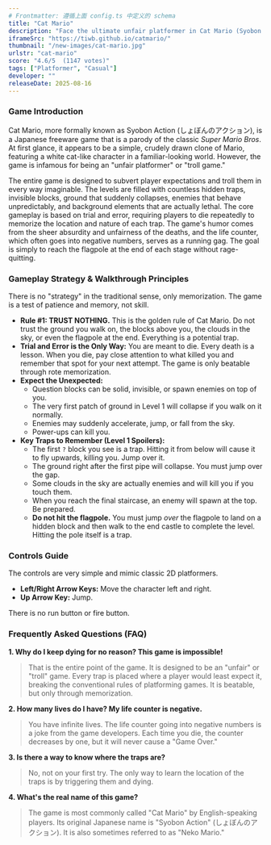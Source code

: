 ```yaml
---
# Frontmatter: 遵循上面 config.ts 中定义的 schema
title: "Cat Mario"
description: "Face the ultimate unfair platformer in Cat Mario (Syobon Action)! Navigate a world full of hidden traps, unexpected enemies, and deceptive level design in this notoriously difficult and hilarious parody game."
iframeSrc: "https://tiwb.github.io/catmario/"
thumbnail: "/new-images/cat-mario.jpg"
urlstr: "cat-mario"
score: "4.6/5  (1147 votes)"
tags: ["Platformer", "Casual"]
developer: ""
releaseDate: 2025-08-16
---
```




### Game Introduction

Cat Mario, more formally known as Syobon Action (しょぼんのアクション), is a Japanese freeware game that is a parody of the classic *Super Mario Bros*. At first glance, it appears to be a simple, crudely drawn clone of Mario, featuring a white cat-like character in a familiar-looking world. However, the game is infamous for being an "unfair platformer" or "troll game."

The entire game is designed to subvert player expectations and troll them in every way imaginable. The levels are filled with countless hidden traps, invisible blocks, ground that suddenly collapses, enemies that behave unpredictably, and background elements that are actually lethal. The core gameplay is based on trial and error, requiring players to die repeatedly to memorize the location and nature of each trap. The game's humor comes from the sheer absurdity and unfairness of the deaths, and the life counter, which often goes into negative numbers, serves as a running gag. The goal is simply to reach the flagpole at the end of each stage without rage-quitting.

### Gameplay Strategy & Walkthrough Principles

There is no "strategy" in the traditional sense, only memorization. The game is a test of patience and memory, not skill.

-   **Rule #1: TRUST NOTHING.** This is the golden rule of Cat Mario. Do not trust the ground you walk on, the blocks above you, the clouds in the sky, or even the flagpole at the end. Everything is a potential trap.
-   **Trial and Error is the Only Way:** You are meant to die. Every death is a lesson. When you die, pay close attention to what killed you and remember that spot for your next attempt. The game is only beatable through rote memorization.
-   **Expect the Unexpected:**
    -   Question blocks can be solid, invisible, or spawn enemies on top of you.
    -   The very first patch of ground in Level 1 will collapse if you walk on it normally.
    -   Enemies may suddenly accelerate, jump, or fall from the sky.
    -   Power-ups can kill you.
-   **Key Traps to Remember (Level 1 Spoilers):**
    -   The first `?` block you see is a trap. Hitting it from below will cause it to fly upwards, killing you. Jump over it.
    -   The ground right after the first pipe will collapse. You must jump over the gap.
    -   Some clouds in the sky are actually enemies and will kill you if you touch them.
    -   When you reach the final staircase, an enemy will spawn at the top. Be prepared.
    -   **Do not hit the flagpole.** You must jump *over* the flagpole to land on a hidden block and then walk to the end castle to complete the level. Hitting the pole itself is a trap.

### Controls Guide

The controls are very simple and mimic classic 2D platformers.
-   **Left/Right Arrow Keys:** Move the character left and right.
-   **Up Arrow Key:** Jump.

There is no run button or fire button.

### Frequently Asked Questions (FAQ)

**1. Why do I keep dying for no reason? This game is impossible!**
> That is the entire point of the game. It is designed to be an "unfair" or "troll" game. Every trap is placed where a player would least expect it, breaking the conventional rules of platforming games. It is beatable, but only through memorization.

**2. How many lives do I have? My life counter is negative.**
> You have infinite lives. The life counter going into negative numbers is a joke from the game developers. Each time you die, the counter decreases by one, but it will never cause a "Game Over."

**3. Is there a way to know where the traps are?**
> No, not on your first try. The only way to learn the location of the traps is by triggering them and dying.

**4. What's the real name of this game?**
> The game is most commonly called "Cat Mario" by English-speaking players. Its original Japanese name is "Syobon Action" (しょぼんのアクション). It is also sometimes referred to as "Neko Mario."

